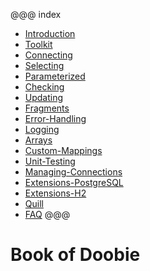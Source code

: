 @@@ index
* [Introduction](01-Introduction.md)
* [Toolkit](02-Toolkit.md)
* [Connecting](03-Connecting.md)
* [Selecting](04-Selecting.md)
* [Parameterized](05-Parameterized.md)
* [Checking](06-Checking.md)
* [Updating](07-Updating.md)
* [Fragments](08-Fragments.md)
* [Error-Handling](09-Error-Handling.md)
* [Logging](10-Logging.md)
* [Arrays](11-Arrays.md)
* [Custom-Mappings](12-Custom-Mappings.md)
* [Unit-Testing](13-Unit-Testing.md)
* [Managing-Connections](14-Managing-Connections.md)
* [Extensions-PostgreSQL](15-Extensions-PostgreSQL.md)
* [Extensions-H2](16-Extensions-H2.md)
* [Quill](17-Quill.md)
* [FAQ](18-FAQ.md)
@@@

# Book of Doobie